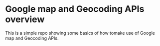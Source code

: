 # Google map and Geocoding APIs overview

This is a simple repo showing some basics of how tomake use of Google map and Geocoding APIs.
